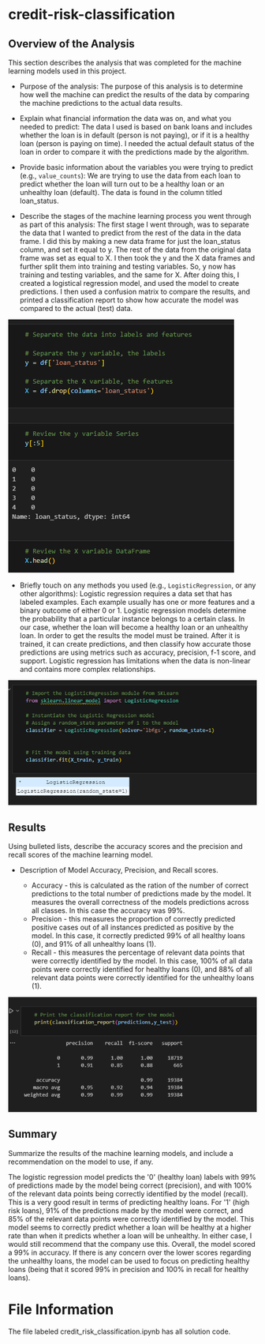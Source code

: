 # credit-risk-classification 

## Overview of the Analysis

This section describes the analysis that was completed for the machine learning models used in this project.  

* Purpose of the analysis:
The purpose of this analysis is to determine how well the machine can predict the results of the data by comparing the machine predictions to the actual data results. 

* Explain what financial information the data was on, and what you needed to predict: 
The data I used is based on bank loans and includes whether the loan is in default (person is not paying), or if it is a healthy loan (person is paying on time). I needed the actual default status of the loan in order to compare it with the predictions made by the algorithm.  

* Provide basic information about the variables you were trying to predict (e.g., `value_counts`):
We are trying to use the data from each loan to predict whether the loan will turn out to be a healthy loan or an unhealthy loan (default). The data is found in the column titled loan_status.

* Describe the stages of the machine learning process you went through as part of this analysis:
The first stage I went through, was to separate the data that I wanted to predict from the rest of the data in the data frame. I did this by making a new data frame for just the loan_status column, and set it equal to y. The rest of the data from the original data frame was set as equal to X. I then took the y and the X data frames and further split them into training and testing variables. So, y now has training and testing variables, and the same for X. After doing this, I created a logistical regression model, and used the model to create predictions. I then used a confusion matrix to compare the results, and printed a classification report to show how accurate the model was compared to the actual (test) data.

![alt text](splitting.png)

* Briefly touch on any methods you used (e.g., `LogisticRegression`, or any other algorithms): 
Logistic regression requires a data set that has labeled examples. Each example usually has one or more features and a binary outcome of either 0 or 1. Logistic regression models determine the probability that a particular instance belongs to a certain class. In our case, whether the loan will become a healthy loan or an unhealthy loan. In order to get the results the model must be trained. After it is trained, it can create predictions, and then classify how accurate those predictions are using metrics such as accuracy, precision, f-1 score, and support. Logistic regression has limitations when the data is non-linear and contains more complex relationships. 

![alt text](logistic_regression_model.png)

## Results

Using bulleted lists, describe the accuracy scores and the precision and recall scores of the machine learning model.

* Description of Model Accuracy, Precision, and Recall scores.

    * Accuracy - this is calculated as the ration of the number of correct predictions to the total number of predictions made by the model. It measures the overall correctness of the models predictions across all classes. In this case the accuracy was 99%. 
    * Precision - this measures the proportion of correctly predicted positive cases out of all instances predicted as positive by the model. In this case, it correctly predicted 99% of all healthy loans (0), and 91% of all unhealthy loans (1). 
    * Recall - this measures the percentage of relevant data points that were correctly identified by the model. In this case, 100% of all data points were correctly identified for healthy loans (0), and 88% of all relevant data points were correctly identified for the unhealthy loans (1). 

![alt text](classification_report.png)

## Summary

Summarize the results of the machine learning models, and include a recommendation on the model to use, if any. 

The logistic regression model predicts the '0' (healthy loan) labels with 99% of predictions made by the model being correct (precision), and with 100% of the relevant data points being correctly identified by the model (recall). This is a very good result in terms of predicting healthy loans. For '1' (high risk loans), 91% of the predictions made by the model were correct, and 85% of the relevant data points were correctly identified by the model. This model seems to correctly predict whether a loan will be healthy at a higher rate than when it predicts whether a loan will be unhealthy. In either case, I would still recommend that the company use this. Overall, the model scored a 99% in accuracy. If there is any concern over the lower scores regarding the unhealthy loans, the model can be used to focus on predicting healthy loans (being that it scored 99% in precision and 100% in recall for healthy loans). 

# File Information

The file labeled credit_risk_classification.ipynb has all solution code. 
